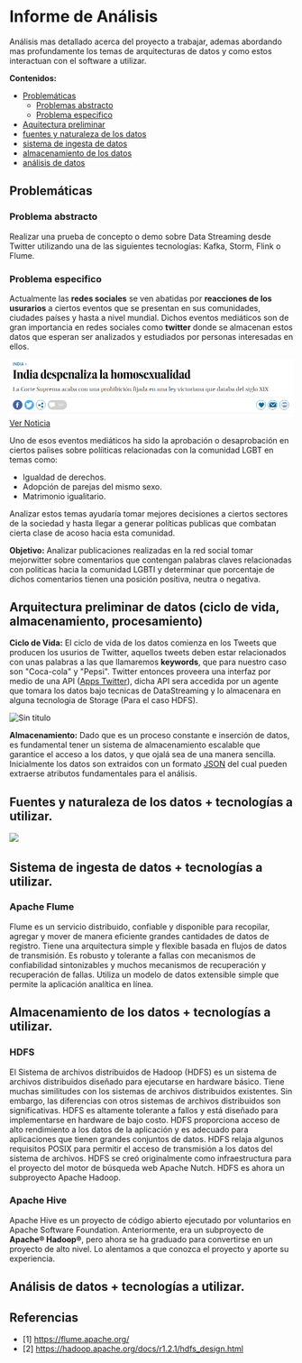 # Informe de Análisis

Análisis mas detallado acerca del proyecto a trabajar, ademas abordando mas profundamente los temas de arquitecturas de datos y como estos interactuan con el software a utilizar.

**Contenidos:**

- [Problemáticas](#Problemáticas)
	- [Problemas abstracto](#Problema-abstracto)
	- [Problema especifico](#Problema-especifico)
- [Aquitectura preliminar](#arquitectura-preliminar-de-datos-ciclo-de-vida-almacenamiento-procesamiento)
- [fuentes y naturaleza de los datos](#fuentes-y-naturaleza-de-los-datos--tecnologías-a-utilizar)
- [sistema de ingesta de datos](#sistema-de-ingesta-de-datos--tecnologías-a-utilizar)
- [almacenamiento de los datos](#almacenamiento-de-los-datos--tecnologías-a-utilizar)
- [análisis de datos](#análisis-de-datos--tecnologías-a-utilizar)






## Problemáticas

### Problema abstracto

Realizar una prueba de concepto o demo sobre Data Streaming desde Twitter utilizando una de las siguientes tecnologías: Kafka, Storm, Flink o Flume.

### Problema especifico

Actualmente las **redes sociales** se ven abatidas por **reacciones de los usurarios** a ciertos eventos que se presentan en sus comunidades, ciudades países y hasta a nivel mundial. Dichos eventos mediáticos son de gran importancia en redes sociales como **twitter**  donde se almacenan estos datos que esperan ser analizados y estudiados por personas interesadas en ellos.


![Ver Noticia](imagenes/Noticia.PNG)
[Ver Noticia](https://elpais.com/internacional/2018/09/06/actualidad/1536217018_424450.html)

Uno de esos eventos mediáticos ha sido la aprobación o desaprobación en ciertos paíises sobre políiticas relacionadas con la comunidad LGBT en temas como:

- Igualdad de derechos.
-  Adopción de parejas del mismo sexo.
- Matrimonio igualitario.

Analizar estos temas ayudaría tomar mejores decisiones a ciertos sectores de la sociedad y hasta llegar a generar políticas publicas que combatan cierta clase de acoso hacia esta comunidad.

**Objetivo:** Analizar publicaciones realizadas en la red social tomar mejorwitter sobre comentarios que contengan palabras claves relacionadas con politicas hacia la comunidad LGBTI y determinar que porcentaje de dichos comentarios tienen una posición positiva, neutra o negativa.


## Arquitectura preliminar de datos (ciclo de vida, almacenamiento, procesamiento)

 **Ciclo de Vida:**  El ciclo de vida de los datos comienza en los Tweets que producen los usurios de Twitter, aquellos tweets deben estar relacionados con unas palabras a las que llamaremos  **keywords**, que para nuestro caso son "Coca-cola" y "Pepsi". Twitter entonces proveera una interfaz por medio de una API ([Apps Twitter](https://apps.twitter.com/)), dicha API sera accedida por un agente que tomara los datos bajo tecnicas de DataStreaming y lo almacenara en alguna tecnologia de Storage (Para el caso HDFS).
 
 ![Sin titulo](https://www.tutorialspoint.com/apache_flume/images/apache_flume.jpg)

 **Almacenamiento:**  Dado que es un proceso constante e inserción de datos, es fundamental tener un sistema de almacenamiento escalable que garantice el acceso a los datos, y que ojalá sea de una manera sencilla. Inicialmente los datos son extraidos con un formato  [JSON](https://es.wikipedia.org/wiki/JSON)  del cual pueden extraerse atributos fundamentales para el análisis.

## Fuentes y naturaleza de los datos + tecnologías a utilizar.

![](https://www.researchgate.net/profile/Riccardo_Scandariato/publication/220428156/figure/fig2/AS:267570519474200@1440805191387/The-data-flow-diagram-DFD-of-the-Social-Network-20-application_W840.jpg)

## Sistema de ingesta de datos + tecnologías a utilizar.

### Apache Flume

Flume es un servicio distribuido, confiable y disponible para recopilar, agregar y mover de manera eficiente grandes cantidades de datos de registro. Tiene una arquitectura simple y flexible basada en flujos de datos de transmisión. Es robusto y tolerante a fallas con mecanismos de confiabilidad sintonizables y muchos mecanismos de recuperación y recuperación de fallas. Utiliza un modelo de datos extensible simple que permite la aplicación analítica en línea.

## Almacenamiento de los datos + tecnologías a utilizar.

### HDFS

El Sistema de archivos distribuidos de Hadoop (HDFS) es un sistema de archivos distribuidos diseñado para ejecutarse en hardware básico. Tiene muchas similitudes con los sistemas de archivos distribuidos existentes. Sin embargo, las diferencias con otros sistemas de archivos distribuidos son significativas. HDFS es altamente tolerante a fallos y está diseñado para implementarse en hardware de bajo costo. HDFS proporciona acceso de alto rendimiento a los datos de la aplicación y es adecuado para aplicaciones que tienen grandes conjuntos de datos. HDFS relaja algunos requisitos POSIX para permitir el acceso de transmisión a los datos del sistema de archivos. HDFS se creó originalmente como infraestructura para el proyecto del motor de búsqueda web Apache Nutch. HDFS es ahora un subproyecto Apache Hadoop.

### Apache Hive

Apache Hive es un proyecto de código abierto ejecutado por voluntarios en Apache Software Foundation. Anteriormente, era un subproyecto de **Apache® Hadoop®**, pero ahora se ha graduado para convertirse en un proyecto de alto nivel. Lo alentamos a que conozca el proyecto y aporte su experiencia.

## Análisis de datos + tecnologías a utilizar.

## Referencias

- [1] https://flume.apache.org/
- [2] https://hadoop.apache.org/docs/r1.2.1/hdfs_design.html
<!--stackedit_data:
eyJoaXN0b3J5IjpbOTQ3OTQzNjU4LC0xNTA2MDI2NDQwLDIxND
EyMTEwOTIsMTQyMDU4NTA5MSwtMTQxNTYxMzAsLTMxOTMwNjgx
NywxMDgxMjM2MDc2LC0xMjY4MjI4MTg0LDE0NzQ3NTIwOTgsMT
k2MDMwNjE1MSwzMTQ0ODMzMzEsLTEzMTU5NzkxNDMsMTg5MTIx
OTc3MiwzNDY1MTE5OTYsMTQzMDk1ODI2MCwtMjEzNzgxOTAxOS
wtNDg2Mzk4NDYyLC0xMjA1Mzc4MjEsLTE4MzA5ODE1NjAsLTIw
ODg3NDY2MTJdfQ==
-->